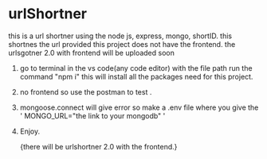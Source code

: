 # urlShortner
this is a url shortner using the node js, express, mongo, shortID. this shortnes the url provided this project does not have the frontend. the urlsgotner 2.0 with frontend will be uploaded soon


1. go to terminal in the vs code(any code editor) with the file path run the command "npm i" this will install all the packages need for this project.

2. no frontend so use the postman to test .

3. mongoose.connect will give error so make a .env file where you give the ' MONGO_URL="the link to your mongodb" '

4. Enjoy.


   {there will be urlshortner 2.0 with the frontend.}
